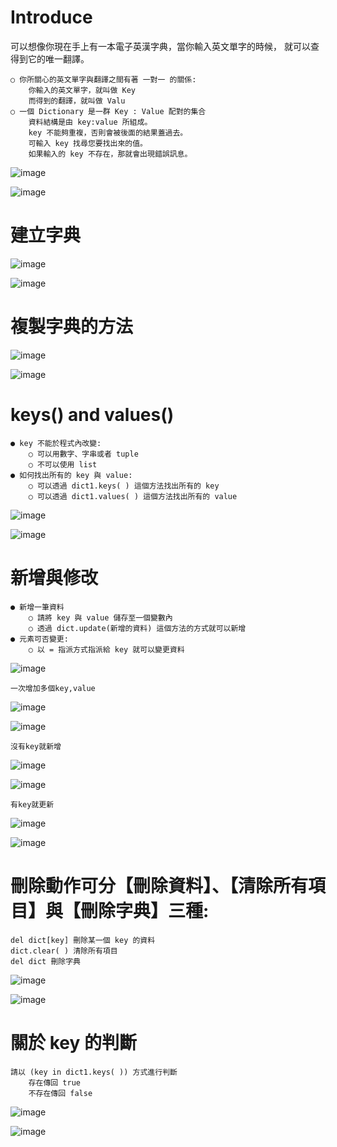 # Introduce
可以想像你現在手上有一本電子英漢字典，當你輸入英文單字的時候， 就可以查得到它的唯一翻譯。 

    ○ 你所關心的英文單字與翻譯之間有著 一對一 的關係:
        你輸入的英文單字，就叫做 Key
        而得到的翻譯，就叫做 Valu
    ○ 一個 Dictionary 是一群 Key : Value 配對的集合
        資料結構是由 key:value 所組成。
        key 不能夠重複，否則會被後面的結果蓋過去。
        可輸入 key 找尋您要找出來的值。
        如果輸入的 key 不存在，那就會出現錯誤訊息。

![image](https://user-images.githubusercontent.com/112489587/198812667-9e641c30-35d3-48d2-a71d-b249e9d5e0a6.png)

![image](https://user-images.githubusercontent.com/112489587/198812675-274d5433-53c2-4f48-90ba-077ccfb2b054.png)

# 建立字典

![image](https://user-images.githubusercontent.com/112489587/198812912-f6cec82c-2af5-4197-af6c-b3f5763ab003.png)

![image](https://user-images.githubusercontent.com/112489587/198812920-d2341b5d-bd5f-4420-8cd4-9076cec19289.png)



# 複製字典的方法

![image](https://user-images.githubusercontent.com/112489587/198813071-6e23517e-ff1e-4f68-9eb2-0b5a8f02f766.png)

![image](https://user-images.githubusercontent.com/112489587/198813084-01d9bd3f-a5e7-48ad-a493-63e4dd8c1da4.png)

# keys() and values()

    ● key 不能於程式內改變:   
        ○ 可以用數字、字串或者 tuple
        ○ 不可以使用 list
    ● 如何找出所有的 key 與 value:    
        ○ 可以透過 dict1.keys( ) 這個方法找出所有的 key
        ○ 可以透過 dict1.values( ) 這個方法找出所有的 value

![image](https://user-images.githubusercontent.com/112489587/198817808-14cfaf8a-e61b-443f-a2c8-f7417d653d1f.png)

![image](https://user-images.githubusercontent.com/112489587/198817814-0da87e88-0586-42e4-bbfa-9da5d774c410.png)


# 新增與修改
    ● 新增一筆資料
        ○ 請將 key 與 value 儲存至一個變數內
        ○ 透過 dict.update(新增的資料) 這個方法的方式就可以新增
    ● 元素可否變更:
        ○ 以 = 指派方式指派給 key 就可以變更資料
![image](https://user-images.githubusercontent.com/112489587/198817986-b026c565-34c0-4844-8432-d2b0b2393893.png)

    一次增加多個key,value
![image](https://user-images.githubusercontent.com/112489587/198818046-2d5ef8d9-0dd5-4548-a9ef-c0b5e8c9aa45.png)

![image](https://user-images.githubusercontent.com/112489587/198818055-073df421-6eaa-494c-9526-f44f8003d73d.png)


    沒有key就新增
![image](https://user-images.githubusercontent.com/112489587/198818128-ee6fe5d0-c4a8-403a-b47e-7ccb4fa777d4.png)

![image](https://user-images.githubusercontent.com/112489587/198818147-17ca2e6c-2e4d-4788-b052-da3b35065d64.png)

    有key就更新
![image](https://user-images.githubusercontent.com/112489587/198818233-c85ff81e-2103-4ef7-a5d5-4cadc0a649e0.png)

![image](https://user-images.githubusercontent.com/112489587/198818255-79982e80-120d-4fa5-bcf4-31b5b1378c76.png)


# 刪除動作可分【刪除資料】、【清除所有項目】與【刪除字典】三種:
    del dict[key] 刪除某一個 key 的資料
    dict.clear( ) 清除所有項目
    del dict 刪除字典

![image](https://user-images.githubusercontent.com/112489587/198818385-8bcc77e5-e1be-42b5-8fb6-11c56ec0ed5c.png)

![image](https://user-images.githubusercontent.com/112489587/198818397-4c7992ad-c97f-404d-aec1-385b20f550ac.png)


# 關於 key 的判斷
    請以 (key in dict1.keys( )) 方式進行判斷
        存在傳回 true
        不存在傳回 false
![image](https://user-images.githubusercontent.com/112489587/198818440-e0e647cb-3b51-4712-bd79-05e719756dbb.png)

![image](https://user-images.githubusercontent.com/112489587/198818444-ef69165f-500f-4cab-8312-df15eb76b2d0.png)





